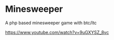 # Minesweeper
A php based minesweeper game with btc/ltc

https://www.youtube.com/watch?v=9uGXYSZ_8vc
